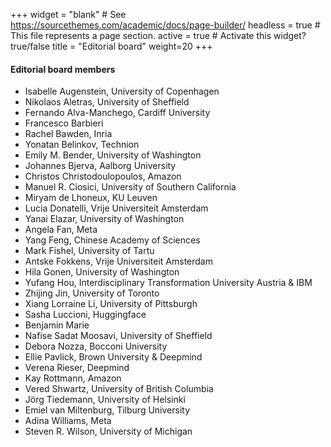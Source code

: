 +++
widget = "blank"  # See https://sourcethemes.com/academic/docs/page-builder/
headless = true  # This file represents a page section.
active = true  # Activate this widget? true/false
title = "Editorial board"
weight=20
+++

#### Editorial board members

* Isabelle Augenstein, University of Copenhagen
* Nikolaos Aletras, University of Sheffield
* Fernando Alva-Manchego, Cardiff University
* Francesco Barbieri
* Rachel Bawden, Inria
* Yonatan Belinkov, Technion
* Emily M. Bender, University of Washington
* Johannes Bjerva, Aalborg University
* Christos Christodoulopoulos, Amazon
* Manuel R. Ciosici, University of Southern California
* Miryam de Lhoneux, KU Leuven
* Lucia Donatelli, Vrije Universiteit Amsterdam
* Yanai Elazar, University of Washington
* Angela Fan, Meta
* Yang Feng, Chinese Academy of Sciences
* Mark Fishel, University of Tartu
* Antske Fokkens, Vrije Universiteit Amsterdam
* Hila Gonen, University of Washington
* Yufang Hou, Interdisciplinary Transformation University Austria & IBM
* Zhijing Jin, University of Toronto
* Xiang Lorraine Li, University of Pittsburgh
* Sasha Luccioni, Huggingface
* Benjamin Marie
* Nafise Sadat Moosavi, University of Sheffield
* Debora Nozza, Bocconi University
* Ellie Pavlick, Brown University & Deepmind
* Verena Rieser, Deepmind
* Kay Rottmann, Amazon
* Vered Shwartz, University of British Columbia
* Jörg Tiedemann, University of Helsinki
* Emiel van Miltenburg, Tilburg University
* Adina Williams, Meta
* Steven R. Wilson, University of Michigan
